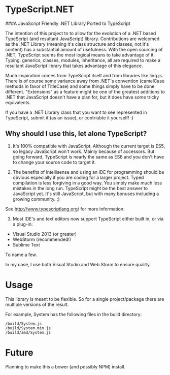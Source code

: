 TypeScript.NET
==============

###A JavaScript Friendly .NET Library Ported to TypeScript

The intention of this project to to allow for the evolution of a .NET based TypeScript (and resultant JavaScript) library.
Contributions are welcomed as the .NET Library (meaning it's class structure and classes, not it's content) has a substantial amount of usefulness.  With the open sourcing of .NET, TypeScript seems the most logical means to take advantage of it.  Typing, generics, classes, modules, inheritance, all are required to make a resultant JavaScript library that takes advantage of this elegance.

Much inspiration comes from TypeScript itself and from libraries like linq.js.
There is of course some variance away from .NET's convention (camelCase methods in favor of TitleCase) and some things simply have to be done different.  "Extensions" as a feature might be one of the greatest additions to .NET that JavaScript doesn't have a plan for, but it does have some tricky equivalents.

If you have a .NET Library class that you want to see represented in TypeScript, submit it (as an issue), or contriubte it yourself! :)

## Why should I use this, let alone TypeScript?
1) It's 100% compatible with JavaScript.  Although the current target is ES5, so legacy JavaScript won't work. Mainly because of accessors.  But going forward, TypeScript is nearly the same as ES6 and you don't have to change your source code to target it.

2) The benefits of intellisense and using an IDE for programming should be obvious especially if you are coding for a larger project.  Typed compilation is less forgiving in a good way.  You simply make much less mistakes in the long run.  TypeScript might be the best answer to JavaScript yet.  It's still JavaScript, but with many bonuses including a growing community. :)

See http://www.typescriptlang.org/ for more information.

3) Most IDE's and text editors now support TypeScript either built in, or via a plug-in:
* Visual Studio 2013 (or greater)
* WebStorm (recommended!)
* Sublime Text

To name a few.

In my case, I use both Visual Studio and Web Storm to ensure quality.  

# Usage
This library is meant to be flexible. So for a single project/package there are multiple versions of the result.

For example, System has the following files in the build directory:
```
/build/System.js
/build/System.min.js
/build/amd/System.js
```

# Future
Planning to make this a bower (and possibly NPM) install.
